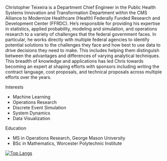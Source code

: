 Christopher Teixeira is a Department Chief Engineer in the Public Health Systems Innovation and Transformation Department within the CMS Alliance to Modernize Healthcare (Health) Federally Funded Research and Development Center (FFRDC). He’s responsible for providing his expertise in statistics, applied probability, modeling and simulation, and operations research to a variety of challenges that the federal government faces. In particular, he works directly with multiple federal agencies to identify potential solutions to the challenges they face and how best to use data to drive decisions they need to make. This includes helping them distinguish between the advantages and differences of varying analytical techniques. This breadth of knowledge and applications has led Chris towards becoming an expert at shaping efforts with sponsors including writing the contract language, cost proposals, and technical proposals across multiple efforts over the years.

Interests
- Machine Learning
- Operations Research
- Discrete Event Simulation
- System Dynamics
- Data Visualization

Education
- MS in Operations Research, George Mason University
- BSc in Mathematics, Worcester Polytechnic Institute

[![Top Langs](https://github-readme-stats.vercel.app/api/top-langs/?username=ct-analytics)](https://github.com/ct-analytics/github-readme-stats)
